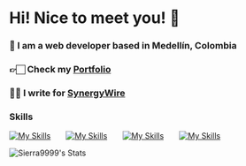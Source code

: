 # Hi! Nice to meet you! 👋

### 🥑 I am a web developer based in Medellín, Colombia
### 👉🏻 Check my [Portfolio](https://www.sierramateo.com/ ) 
### ✍🏻 I write for <a href="https://www.synergywire.dev/" target="_blank">SynergyWire</a>

### Skills

[![My Skills](https://skillicons.dev/icons?i=html,css)](https://skillicons.dev) &nbsp;&nbsp;&nbsp;&nbsp;&nbsp; [![My Skills](https://skillicons.dev/icons?i=js,ts)](https://skillicons.dev) &nbsp;&nbsp;&nbsp;&nbsp;&nbsp; [![My Skills](https://skillicons.dev/icons?i=react,next)](https://skillicons.dev) &nbsp;&nbsp;&nbsp;&nbsp;&nbsp; [![My Skills](https://skillicons.dev/icons?i=tailwind,scss)](https://skillicons.dev) &nbsp;&nbsp;&nbsp;&nbsp;&nbsp;
<br/>

![Sierra9999's Stats](https://github-readme-stats.vercel.app/api?username=mateosierra17&theme=dark&show_icons=true&hide_border=true&count_private=true)
<br>



